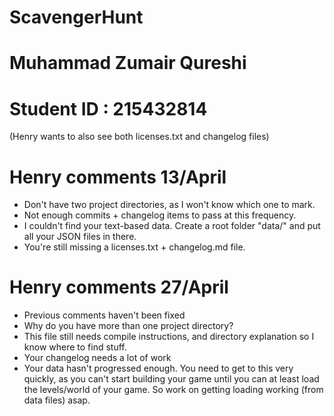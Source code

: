 # ScavengerHunt
# Muhammad Zumair Qureshi
# Student ID : 215432814

(Henry wants to also see both licenses.txt and changelog files)

# Henry comments 13/April
- Don't have two project directories, as I won't know which one to mark.
- Not enough commits + changelog items to pass at this frequency.
- I couldn't find your text-based data. Create a root folder "data/" and put all your JSON files in there.
- You're still missing a licenses.txt + changelog.md file.

# Henry comments 27/April
- Previous comments haven't been fixed
- Why do you have more than one project directory?
- This file still needs compile instructions, and directory explanation so I know where to find stuff.
- Your changelog needs a lot of work
- Your data hasn't progressed enough. You need to get to this very quickly, as you can't start building your game until you can at least load the levels/world of your game. So work on getting loading working (from data files) asap.


